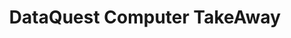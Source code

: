 ---
title: "DataQuest Computer TakeAway"
url: /zuerich/dataquest-computer-takeaway/
shop: Computer
---